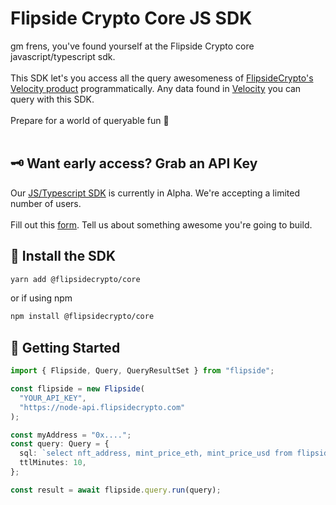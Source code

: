 # Flipside Crypto Core JS SDK

gm frens, you've found yourself at the Flipside Crypto core javascript/typescript sdk.
<br>
<br>
This SDK let's you access all the query awesomeness of [FlipsideCrypto's Velocity product](https://app.flipsidecrypto.com) programmatically. Any data found in [Velocity](https://app.flipsidecrypto.com) you can query with this SDK.
<br>
<br>
Prepare for a world of queryable fun 🥳
<br>
<br>

## 🗝 Want early access? Grab an API Key

Our [JS/Typescript SDK](./js/) is currently in Alpha. We're accepting a limited number of users.
<br>
<br>
Fill out this [form](). Tell us about something awesome you're going to build.
<br>

## 💾 Install the SDK

```bash
yarn add @flipsidecrypto/core
```

or if using npm

```bash
npm install @flipsidecrypto/core
```

## 🦾 Getting Started

```typescript
import { Flipside, Query, QueryResultSet } from "flipside";

const flipside = new Flipside(
  "YOUR_API_KEY",
  "https://node-api.flipsidecrypto.com"
);

const myAddress = "0x....";
const query: Query = {
  sql: `select nft_address, mint_price_eth, mint_price_usd from flipside_prod_db.ethereum_core.ez_nft_mints where nft_to_address = LOWER('${myAddress}')`,
  ttlMinutes: 10,
};

const result = await flipside.query.run(query);
```
